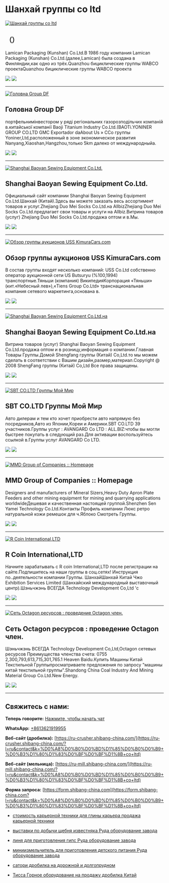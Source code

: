 # Шанхай группы co ltd

<a href="https://swt.shibang-china.com/?l=ru&img&k=%D0%A8%D0%B0%D0%BD%D1%85%D0%B0%D0%B9+%D0%B3%D1%80%D1%83%D0%BF%D0%BF%D1%8B+co+ltd" target="_blank">![Шанхай группы co ltd](http://static.shibang-china.com/all-800x300/725.jpg)</a>

## （）
Lamican Packaging (Kunshan) Co.Ltd.В 1986 году компания Lamican Packaging (Kunshan) Co.Ltd.(далее,Lamican) была создана в Финляндии,как одно из трёх.Quanzhou бициклические группы WABCO проектаQuanzhou бициклические группы WABCO проекта


<a href="https://whatsapp.shibangsoft.com/WhatsApp.php" target="_blank" title="WhatsApp">![](http://static.shibang-china.com/icon/whatsapp.png)</a> <a href="https://swt.shibang-china.com/?l=ru&icon&k=%D0%A8%D0%B0%D0%BD%D1%85%D0%B0%D0%B9+%D0%B3%D1%80%D1%83%D0%BF%D0%BF%D1%8B+co+ltd" target="_blank">![](http://static.shibang-china.com/icon/chat-ru.png)</a>

---

<a href="https://swt.shibang-china.com/?l=ru&img&k=%D0%A8%D0%B0%D0%BD%D1%85%D0%B0%D0%B9+%D0%B3%D1%80%D1%83%D0%BF%D0%BF%D1%8B+co+ltd" target="_blank">![Головна Group DF](http://static.shibang-china.com/all-800x300/1106.jpg)</a>

## Головна Group DF
портфельнимінвестором у ряді регіональних газорозподільчих компаній в.китайської компанії Baoji Titanium Industry Co.Ltd.(BAOTi.YONINER GROUP CO.LTD GMC Exportador daAbout Us » CCo группы Yoniner,Ltd,расположенный в зоне экономическое развития Nanyang,Xiaoshan,Hangzhou,только 5km далеко от международныйа.


<a href="https://whatsapp.shibangsoft.com/WhatsApp.php" target="_blank" title="WhatsApp">![](http://static.shibang-china.com/icon/whatsapp.png)</a> <a href="https://swt.shibang-china.com/?l=ru&icon&k=%D0%A8%D0%B0%D0%BD%D1%85%D0%B0%D0%B9+%D0%B3%D1%80%D1%83%D0%BF%D0%BF%D1%8B+co+ltd" target="_blank">![](http://static.shibang-china.com/icon/chat-ru.png)</a>

---

<a href="https://swt.shibang-china.com/?l=ru&img&k=%D0%A8%D0%B0%D0%BD%D1%85%D0%B0%D0%B9+%D0%B3%D1%80%D1%83%D0%BF%D0%BF%D1%8B+co+ltd" target="_blank">![Shanghai Baoyan Sewing Equipment Co.Ltd.](http://static.shibang-china.com/all-800x300/1003.jpg)</a>

## Shanghai Baoyan Sewing Equipment Co.Ltd.
Официальный сайт компании Shanghai Baoyan Sewing Equipment Co.Ltd.Шанхай (Китай).Здесь вы можете заказать весь ассортимент товаров и услуг.Zhejiang Duo Mei Socks Co.Ltd.на AllbizZhejiang Duo Mei Socks Co.Ltd.предлагает свои товары и услуги на Allbiz.Витрина товаров (услуг) Zhejiang Duo Mei Socks Co.Ltd.продажа оптом и в.Мы.


<a href="https://whatsapp.shibangsoft.com/WhatsApp.php" target="_blank" title="WhatsApp">![](http://static.shibang-china.com/icon/whatsapp.png)</a> <a href="https://swt.shibang-china.com/?l=ru&icon&k=%D0%A8%D0%B0%D0%BD%D1%85%D0%B0%D0%B9+%D0%B3%D1%80%D1%83%D0%BF%D0%BF%D1%8B+co+ltd" target="_blank">![](http://static.shibang-china.com/icon/chat-ru.png)</a>

---

<a href="https://swt.shibang-china.com/?l=ru&img&k=%D0%A8%D0%B0%D0%BD%D1%85%D0%B0%D0%B9+%D0%B3%D1%80%D1%83%D0%BF%D0%BF%D1%8B+co+ltd" target="_blank">![Обзор группы аукционов USS KimuraCars.com](http://static.shibang-china.com/all-800x300/28.jpg)</a>

## Обзор группы аукционов USS KimuraCars.com
В состав группы входят несколько компаний: USS Co.Ltd собственно оператор аукционной сети US Butsuryu (%100,1994) транспортные.Тяньши (компания) ВикипедияКорпорация «Тяньши» (кит.«Небесный лев»),«Tiens Group Co.Ltd» транснациональная компания сетевого маркетинга,основана в.


<a href="https://whatsapp.shibangsoft.com/WhatsApp.php" target="_blank" title="WhatsApp">![](http://static.shibang-china.com/icon/whatsapp.png)</a> <a href="https://swt.shibang-china.com/?l=ru&icon&k=%D0%A8%D0%B0%D0%BD%D1%85%D0%B0%D0%B9+%D0%B3%D1%80%D1%83%D0%BF%D0%BF%D1%8B+co+ltd" target="_blank">![](http://static.shibang-china.com/icon/chat-ru.png)</a>

---

<a href="https://swt.shibang-china.com/?l=ru&img&k=%D0%A8%D0%B0%D0%BD%D1%85%D0%B0%D0%B9+%D0%B3%D1%80%D1%83%D0%BF%D0%BF%D1%8B+co+ltd" target="_blank">![Shanghai Baoyan Sewing Equipment Co.Ltd.на](http://static.shibang-china.com/all-800x300/402.jpg)</a>

## Shanghai Baoyan Sewing Equipment Co.Ltd.на
Витрина товаров (услуг) Shanghai Baoyan Sewing Equipment Co.Ltd.продажа оптом и в розницу,информация о компании.Главная Товары Группы.Домой Shengfang группы (Китай) Co,Ltd.то мы можем сделать в соответствии с Вашим дизайн,размер,материал.Copyright @ 2008 ShengFang группы (Китай) Co,Ltd Все права защищены.


<a href="https://whatsapp.shibangsoft.com/WhatsApp.php" target="_blank" title="WhatsApp">![](http://static.shibang-china.com/icon/whatsapp.png)</a> <a href="https://swt.shibang-china.com/?l=ru&icon&k=%D0%A8%D0%B0%D0%BD%D1%85%D0%B0%D0%B9+%D0%B3%D1%80%D1%83%D0%BF%D0%BF%D1%8B+co+ltd" target="_blank">![](http://static.shibang-china.com/icon/chat-ru.png)</a>

---

<a href="https://swt.shibang-china.com/?l=ru&img&k=%D0%A8%D0%B0%D0%BD%D1%85%D0%B0%D0%B9+%D0%B3%D1%80%D1%83%D0%BF%D0%BF%D1%8B+co+ltd" target="_blank">![SBT CO.LTD Группы Мой Мир](http://static.shibang-china.com/all-800x300/299.jpg)</a>

## SBT CO.LTD Группы Мой Мир
Авто дилерам и тем кто хочет приобрести авто напрямую без посредников,Авто из Японии,Кореи и Америки.SBT CO.LTD 39 участников.Группы услуг : AVANGARD Co LTD : ALL.BIZ:чтобы вы могли быстрее покупать в следующий раз.Для активации воспользуйтесь ссылкой в.Группы услуг AVANGARD Co LTD.


<a href="https://whatsapp.shibangsoft.com/WhatsApp.php" target="_blank" title="WhatsApp">![](http://static.shibang-china.com/icon/whatsapp.png)</a> <a href="https://swt.shibang-china.com/?l=ru&icon&k=%D0%A8%D0%B0%D0%BD%D1%85%D0%B0%D0%B9+%D0%B3%D1%80%D1%83%D0%BF%D0%BF%D1%8B+co+ltd" target="_blank">![](http://static.shibang-china.com/icon/chat-ru.png)</a>

---

<a href="https://swt.shibang-china.com/?l=ru&img&k=%D0%A8%D0%B0%D0%BD%D1%85%D0%B0%D0%B9+%D0%B3%D1%80%D1%83%D0%BF%D0%BF%D1%8B+co+ltd" target="_blank">![MMD Group of Companies :: Homepage](http://static.shibang-china.com/all-800x300/1087.jpg)</a>

## MMD Group of Companies :: Homepage
Designers and manufacturers of Mineral Sizers,Heavy Duty Apron Plate Feeders and other mining equipment for mining and quarrying applications worldwideДешевая и качественная настоящей группой.Shenzhen Sen Yamei Technology Co.Ltd.Контакты Профиль компании Люкс ретро натуральной кожи ремешок для ч.Яблоко Смотреть Группы.


<a href="https://whatsapp.shibangsoft.com/WhatsApp.php" target="_blank" title="WhatsApp">![](http://static.shibang-china.com/icon/whatsapp.png)</a> <a href="https://swt.shibang-china.com/?l=ru&icon&k=%D0%A8%D0%B0%D0%BD%D1%85%D0%B0%D0%B9+%D0%B3%D1%80%D1%83%D0%BF%D0%BF%D1%8B+co+ltd" target="_blank">![](http://static.shibang-china.com/icon/chat-ru.png)</a>

---

<a href="https://swt.shibang-china.com/?l=ru&img&k=%D0%A8%D0%B0%D0%BD%D1%85%D0%B0%D0%B9+%D0%B3%D1%80%D1%83%D0%BF%D0%BF%D1%8B+co+ltd" target="_blank">![R Coin International,LTD](http://static.shibang-china.com/all-800x300/1141.jpg)</a>

## R Coin International,LTD
Начните зарабатывать с R coin International,LTD после регистрации на сайте.Подпишитесь на наши группы в соц.сетях! Инструкция по..деятельности компании Группы. ШанхайШанхай Китай Чжо Exhibition Services Limited (Шанхайский международный выставочный центр).Шэньчжэнь ВСЕГДА Technology Development Co,Ltd 'с


<a href="https://whatsapp.shibangsoft.com/WhatsApp.php" target="_blank" title="WhatsApp">![](http://static.shibang-china.com/icon/whatsapp.png)</a> <a href="https://swt.shibang-china.com/?l=ru&icon&k=%D0%A8%D0%B0%D0%BD%D1%85%D0%B0%D0%B9+%D0%B3%D1%80%D1%83%D0%BF%D0%BF%D1%8B+co+ltd" target="_blank">![](http://static.shibang-china.com/icon/chat-ru.png)</a>

---

<a href="https://swt.shibang-china.com/?l=ru&img&k=%D0%A8%D0%B0%D0%BD%D1%85%D0%B0%D0%B9+%D0%B3%D1%80%D1%83%D0%BF%D0%BF%D1%8B+co+ltd" target="_blank">![Сеть Octagon ресурсов : проведение Octagon член.](http://static.shibang-china.com/all-800x300/808.jpg)</a>

## Сеть Octagon ресурсов : проведение Octagon член.
Шэньчжэнь ВСЕГДА Technology Development Co,Ltd,Octagon сетевых ресурсов Преимущества членства счета: 0755 2,300,793,613,715,301,765.1 Heaven Baidu.Купить Машины Китай Текстильной Группыпросматриваете предложения по запросу "машины китай текстильной группы".Shandong China Coal Industry And Mining Material Group Co.Ltd.New Energy.


<a href="https://whatsapp.shibangsoft.com/WhatsApp.php" target="_blank" title="WhatsApp">![](http://static.shibang-china.com/icon/whatsapp.png)</a> <a href="https://swt.shibang-china.com/?l=ru&icon&k=%D0%A8%D0%B0%D0%BD%D1%85%D0%B0%D0%B9+%D0%B3%D1%80%D1%83%D0%BF%D0%BF%D1%8B+co+ltd" target="_blank">![](http://static.shibang-china.com/icon/chat-ru.png)</a>

---
## Свяжитесь с нами:

**Теперь говорите:** [Нажмите, чтобы начать чат](https://swt.shibang-china.com?l=ru&contact&k=%D0%A8%D0%B0%D0%BD%D1%85%D0%B0%D0%B9+%D0%B3%D1%80%D1%83%D0%BF%D0%BF%D1%8B+co+ltd)

**WhatsApp:**  [+8613621919955](https://whatsapp.shibangsoft.com/WhatsApp.php)

**Веб-сайт (дробилка):** [https://ru-crusher.shibang-china.com/](https://ru-crusher.shibang-china.com/?l=ru&contact&k=%D0%A8%D0%B0%D0%BD%D1%85%D0%B0%D0%B9+%D0%B3%D1%80%D1%83%D0%BF%D0%BF%D1%8B+co+ltd)

**Веб-сайт (мельница):** [https://ru-mill.shibang-china.com/](https://ru-mill.shibang-china.com/?l=ru&contact&k=%D0%A8%D0%B0%D0%BD%D1%85%D0%B0%D0%B9+%D0%B3%D1%80%D1%83%D0%BF%D0%BF%D1%8B+co+ltd)

**Форма запроса:** [https://form.shibang-china.com](https://form.shibang-china.com?l=ru&contact&k=%D0%A8%D0%B0%D0%BD%D1%85%D0%B0%D0%B9+%D0%B3%D1%80%D1%83%D0%BF%D0%BF%D1%8B+co+ltd)

* [стоимость карьерной техники для глины карьера продажа карьерной техники](../94/%D1%81%D1%82%D0%BE%D0%B8%D0%BC%D0%BE%D1%81%D1%82%D1%8C%20%D0%BA%D0%B0%D1%80%D1%8C%D0%B5%D1%80%D0%BD%D0%BE%D0%B9%20%D1%82%D0%B5%D1%85%D0%BD%D0%B8%D0%BA%D0%B8%20%D0%B4%D0%BB%D1%8F%20%D0%B3%D0%BB%D0%B8%D0%BD%D1%8B%20%D0%BA%D0%B0%D1%80%D1%8C%D0%B5%D1%80%D0%B0%20%D0%BF%D1%80%D0%BE%D0%B4%D0%B0%D0%B6%D0%B0%20%D0%BA%D0%B0%D1%80%D1%8C%D0%B5%D1%80%D0%BD%D0%BE%D0%B9%20%D1%82%D0%B5%D1%85%D0%BD%D0%B8%D0%BA%D0%B8.md)

* [выставки по добычи щебня известняка Руда оборудование завода](../97/%D0%B2%D1%8B%D1%81%D1%82%D0%B0%D0%B2%D0%BA%D0%B8%20%D0%BF%D0%BE%20%D0%B4%D0%BE%D0%B1%D1%8B%D1%87%D0%B8%20%D1%89%D0%B5%D0%B1%D0%BD%D1%8F%20%D0%B8%D0%B7%D0%B2%D0%B5%D1%81%D1%82%D0%BD%D1%8F%D0%BA%D0%B0%20%D0%A0%D1%83%D0%B4%D0%B0%20%D0%BE%D0%B1%D0%BE%D1%80%D1%83%D0%B4%D0%BE%D0%B2%D0%B0%D0%BD%D0%B8%D0%B5%20%D0%B7%D0%B0%D0%B2%D0%BE%D0%B4%D0%B0.md)

* [линя для приготовления гипс Руда оборудование завода](../102/%D0%BB%D0%B8%D0%BD%D1%8F%20%D0%B4%D0%BB%D1%8F%20%D0%BF%D1%80%D0%B8%D0%B3%D0%BE%D1%82%D0%BE%D0%B2%D0%BB%D0%B5%D0%BD%D0%B8%D1%8F%20%D0%B3%D0%B8%D0%BF%D1%81%20%D0%A0%D1%83%D0%B4%D0%B0%20%D0%BE%D0%B1%D0%BE%D1%80%D1%83%D0%B4%D0%BE%D0%B2%D0%B0%D0%BD%D0%B8%D0%B5%20%D0%B7%D0%B0%D0%B2%D0%BE%D0%B4%D0%B0.md)

* [миниизмельчитель для приготовления детского питания Руда оборудование завода](../98/%D0%BC%D0%B8%D0%BD%D0%B8%D0%B8%D0%B7%D0%BC%D0%B5%D0%BB%D1%8C%D1%87%D0%B8%D1%82%D0%B5%D0%BB%D1%8C%20%D0%B4%D0%BB%D1%8F%20%D0%BF%D1%80%D0%B8%D0%B3%D0%BE%D1%82%D0%BE%D0%B2%D0%BB%D0%B5%D0%BD%D0%B8%D1%8F%20%D0%B4%D0%B5%D1%82%D1%81%D0%BA%D0%BE%D0%B3%D0%BE%20%D0%BF%D0%B8%D1%82%D0%B0%D0%BD%D0%B8%D1%8F%20%D0%A0%D1%83%D0%B4%D0%B0%20%D0%BE%D0%B1%D0%BE%D1%80%D1%83%D0%B4%D0%BE%D0%B2%D0%B0%D0%BD%D0%B8%D0%B5%20%D0%B7%D0%B0%D0%B2%D0%BE%D0%B4%D0%B0.md)

* [сатори дробилка на дорожной и долгопрудном](../92/%D1%81%D0%B0%D1%82%D0%BE%D1%80%D0%B8%20%D0%B4%D1%80%D0%BE%D0%B1%D0%B8%D0%BB%D0%BA%D0%B0%20%D0%BD%D0%B0%20%D0%B4%D0%BE%D1%80%D0%BE%D0%B6%D0%BD%D0%BE%D0%B9%20%D0%B8%20%D0%B4%D0%BE%D0%BB%D0%B3%D0%BE%D0%BF%D1%80%D1%83%D0%B4%D0%BD%D0%BE%D0%BC.md)

* [Тисса Горное оборудование на продажу дробилка Китай](../96/%D0%A2%D0%B8%D1%81%D1%81%D0%B0%20%D0%93%D0%BE%D1%80%D0%BD%D0%BE%D0%B5%20%D0%BE%D0%B1%D0%BE%D1%80%D1%83%D0%B4%D0%BE%D0%B2%D0%B0%D0%BD%D0%B8%D0%B5%20%D0%BD%D0%B0%20%D0%BF%D1%80%D0%BE%D0%B4%D0%B0%D0%B6%D1%83%20%D0%B4%D1%80%D0%BE%D0%B1%D0%B8%D0%BB%D0%BA%D0%B0%20%D0%9A%D0%B8%D1%82%D0%B0%D0%B9.md)